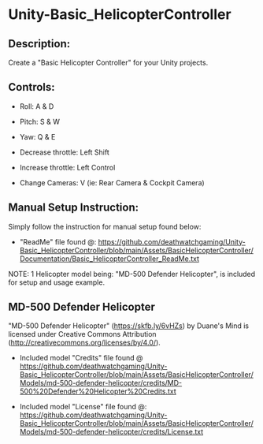 # Unity-Basic_HelicopterController
Description:
------------

Create a "Basic Helicopter Controller" for your Unity projects.

Controls: 
---------

* Roll: A & D
* Pitch: S & W
* Yaw:  Q & E

* Decrease throttle: Left Shift
* Increase throttle: Left Control

* Change Cameras: V (ie: Rear Camera & Cockpit Camera)

Manual Setup Instruction:
-------------------------

Simply follow the instruction for manual setup found below:

* "ReadMe" file found @: https://github.com/deathwatchgaming/Unity-Basic_HelicopterController/blob/main/Assets/BasicHelicopterController/Documentation/Basic_HelicopterController_ReadMe.txt 


 NOTE: 1 Helicopter model being: "MD-500 Defender Helicopter", is included for setup and usage example.

 MD-500 Defender Helicopter
--------------------------

"MD-500 Defender Helicopter" (https://skfb.ly/6vHZs) by Duane's Mind is licensed under Creative Commons Attribution (http://creativecommons.org/licenses/by/4.0/).

* Included model "Credits" file found @ https://github.com/deathwatchgaming/Unity-Basic_HelicopterController/blob/main/Assets/BasicHelicopterController/Models/md-500-defender-helicopter/credits/MD-500%20Defender%20Helicopter%20Credits.txt

* Included model "License" file found @: https://github.com/deathwatchgaming/Unity-Basic_HelicopterController/blob/main/Assets/BasicHelicopterController/Models/md-500-defender-helicopter/credits/License.txt
